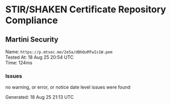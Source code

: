 # STIR/SHAKEN Certificate Repository Compliance

## Martini Security

Name: `https://p.mtsec.me/2e5a/dBhQuMTwIs1W.pem`\
Tested At: 18 Aug 25 20:54 UTC\
Time: 124ms

### Issues

no warning, or error, or notice date level issues were found

Generated: 18 Aug 25 21:13 UTC